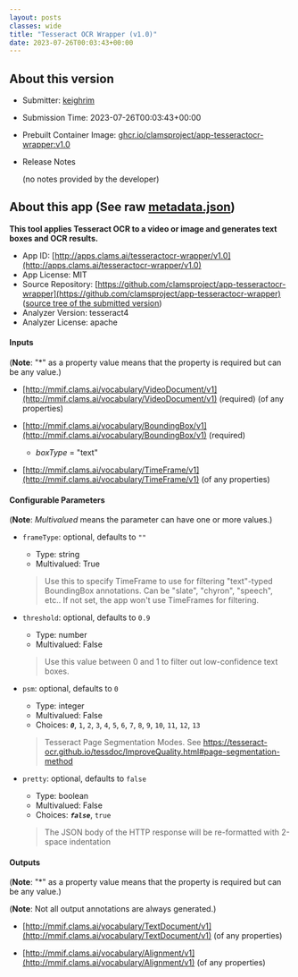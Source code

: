 ```yaml
---
layout: posts
classes: wide
title: "Tesseract OCR Wrapper (v1.0)"
date: 2023-07-26T00:03:43+00:00
---
```

## About this version

- Submitter: [keighrim](https://github.com/keighrim)
- Submission Time: 2023-07-26T00:03:43+00:00
- Prebuilt Container Image: [ghcr.io/clamsproject/app-tesseractocr-wrapper:v1.0](https://github.com/clamsproject/app-tesseractocr-wrapper/pkgs/container/app-tesseractocr-wrapper/v1.0)
- Release Notes

    (no notes provided by the developer)

## About this app (See raw [metadata.json](metadata.json))

**This tool applies Tesseract OCR to a video or image and generates text boxes and OCR results.**

- App ID: [http://apps.clams.ai/tesseractocr-wrapper/v1.0](http://apps.clams.ai/tesseractocr-wrapper/v1.0)
- App License: MIT
- Source Repository: [https://github.com/clamsproject/app-tesseractocr-wrapper](https://github.com/clamsproject/app-tesseractocr-wrapper) ([source tree of the submitted version](https://github.com/clamsproject/app-tesseractocr-wrapper/tree/v1.0))
- Analyzer Version: tesseract4
- Analyzer License: apache


#### Inputs
(**Note**: "*" as a property value means that the property is required but can be any value.)

- [http://mmif.clams.ai/vocabulary/VideoDocument/v1](http://mmif.clams.ai/vocabulary/VideoDocument/v1) (required)
(of any properties)

- [http://mmif.clams.ai/vocabulary/BoundingBox/v1](http://mmif.clams.ai/vocabulary/BoundingBox/v1) (required)
    - _boxType_ = "text"

- [http://mmif.clams.ai/vocabulary/TimeFrame/v1](http://mmif.clams.ai/vocabulary/TimeFrame/v1)
(of any properties)



#### Configurable Parameters
(**Note**: _Multivalued_ means the parameter can have one or more values.)

- `frameType`: optional, defaults to `""`

    - Type: string
    - Multivalued: True


    > Use this to specify TimeFrame to use for filtering "text"-typed BoundingBox annotations. Can be "slate", "chyron", "speech", etc.. If not set, the app won't use TimeFrames for filtering.
- `threshold`: optional, defaults to `0.9`

    - Type: number
    - Multivalued: False


    > Use this value between 0 and 1 to filter out low-confidence text boxes.
- `psm`: optional, defaults to `0`

    - Type: integer
    - Multivalued: False
    - Choices: **_`0`_**, `1`, `2`, `3`, `4`, `5`, `6`, `7`, `8`, `9`, `10`, `11`, `12`, `13`


    > Tesseract Page Segmentation Modes. See https://tesseract-ocr.github.io/tessdoc/ImproveQuality.html#page-segmentation-method
- `pretty`: optional, defaults to `false`

    - Type: boolean
    - Multivalued: False
    - Choices: **_`false`_**, `true`


    > The JSON body of the HTTP response will be re-formatted with 2-space indentation


#### Outputs
(**Note**: "*" as a property value means that the property is required but can be any value.)

(**Note**: Not all output annotations are always generated.)

- [http://mmif.clams.ai/vocabulary/TextDocument/v1](http://mmif.clams.ai/vocabulary/TextDocument/v1)
(of any properties)

- [http://mmif.clams.ai/vocabulary/Alignment/v1](http://mmif.clams.ai/vocabulary/Alignment/v1)
(of any properties)

